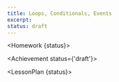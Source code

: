 ```yaml
---
title: Loops, Conditionals, Events
excerpt:
status: draft
---
```

<script>
	import Homework from "$lib/components/Homework.svelte";
	import LessonPlan from "$lib/components/LessonPlan.svelte";
	import LabTime from "$lib/components/LabTime.svelte";
	import Achievement from "$lib/components/Achievement.svelte";
</script>

<Homework {status}>

</Homework>

<Achievement status={'draft'}>

</Achievement>

<LessonPlan {status}>

</LessonPlan>

